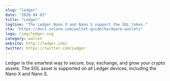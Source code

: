 ```yaml
---
slug: "ledger"
date: "2020-04-03"
title: "Ledger"
logline: "The Ledger Nano X and Nano S support the SOL token."
cta: "https://docs.solana.com/wallet-guide/hardware-wallets"
logo: /img/ledger.svg
category: wallet
website: http://ledger.com/
twitter: https://twitter.com/Ledger
---
```


Ledger is the smartest way to secure, buy, exchange, and grow your crypto assets. The SOL asset is supported on all Ledger devices, including the Nano X and Nano S.
